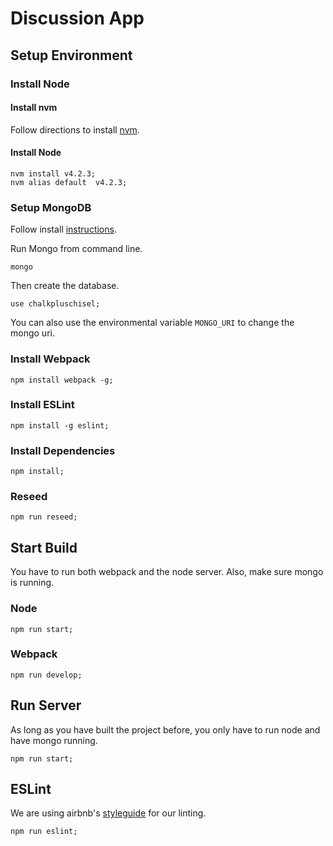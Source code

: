 # Discussion App

## Setup Environment

### Install Node

#### Install nvm
Follow directions to install [nvm](https://github.com/creationix/nvm#install-script).

#### Install Node

```
nvm install v4.2.3;
nvm alias default  v4.2.3;
```

### Setup MongoDB

Follow install [instructions](https://docs.mongodb.org/manual/installation/).

Run Mongo from command line.
```
mongo
```

Then create the database.
```
use chalkpluschisel;
```

You can also use the environmental variable `MONGO_URI` to change the mongo uri.

### Install Webpack
```
npm install webpack -g;
```
### Install ESLint
```
npm install -g eslint;
```

### Install Dependencies

```
npm install;
```

### Reseed
```
npm run reseed;
```

## Start Build

You have to run both webpack and the node server. Also, make sure mongo is running.

### Node
```
npm run start;
```

### Webpack
```
npm run develop;
```

## Run Server
As long as you have built the project before, you only have to run node and have mongo running.
```
npm run start;
```

## ESLint
We are using airbnb's [styleguide](https://github.com/airbnb/javascript/tree/master/packages/eslint-config-airbnb) for our linting.

```
npm run eslint;
```
